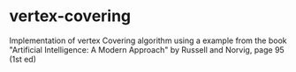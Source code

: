 vertex-covering
===============

Implementation of vertex Covering algorithm using a example from the book "Artificial Intelligence: A Modern Approach" by Russell and Norvig, page 95 (1st ed)
